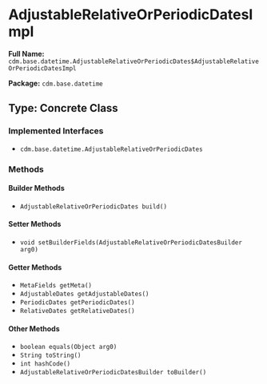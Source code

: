 # AdjustableRelativeOrPeriodicDatesImpl

**Full Name:** `cdm.base.datetime.AdjustableRelativeOrPeriodicDates$AdjustableRelativeOrPeriodicDatesImpl`

**Package:** `cdm.base.datetime`

## Type: Concrete Class

### Implemented Interfaces

- `cdm.base.datetime.AdjustableRelativeOrPeriodicDates`

### Methods

#### Builder Methods

- `AdjustableRelativeOrPeriodicDates build()`

#### Setter Methods

- `void setBuilderFields(AdjustableRelativeOrPeriodicDatesBuilder arg0)`

#### Getter Methods

- `MetaFields getMeta()`
- `AdjustableDates getAdjustableDates()`
- `PeriodicDates getPeriodicDates()`
- `RelativeDates getRelativeDates()`

#### Other Methods

- `boolean equals(Object arg0)`
- `String toString()`
- `int hashCode()`
- `AdjustableRelativeOrPeriodicDatesBuilder toBuilder()`

